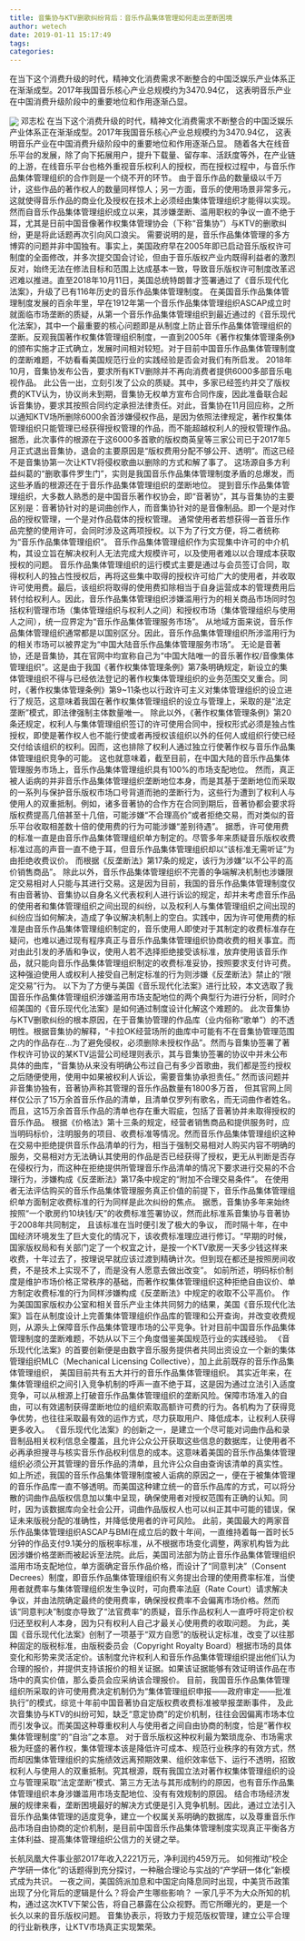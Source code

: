 ```yaml
---
title: 音集协与KTV删歌纠纷背后：音乐作品集体管理如何走出垄断困境
author: wetech
date: 2019-01-11 15:17:49
tags: 
categories: 
---
```

在当下这个消费升级的时代，精神文化消费需求不断整合的中国泛娱乐产业体系正在渐渐成型。2017年我国音乐核心产业总规模约为3470.94亿， 这表明音乐产业在中国消费升级阶段中的重要地位和作用逐渐凸显。
<!-- more -->
<img align="center" border="0" src="https://imgcdn.yicai.com/uppics/images/2019/01/aa4b9d0df8137cf2dafd68fa4c8a44e7.jpg" />
邓志松
在当下这个消费升级的时代，精神文化消费需求不断整合的中国泛娱乐产业体系正在渐渐成型。2017年我国音乐核心产业总规模约为3470.94亿， 这表明音乐产业在中国消费升级阶段中的重要地位和作用逐渐凸显。
随着各大在线音乐平台的发展，除了向下拓展用户，提升下载量、留存率、活跃度等外，在产业链的上游，在线音乐平台也格外重视音乐权利人的授权，而在授权过程中，与音乐作品集体管理组织的合作则是一个绕不开的环节。
由于音乐作品的数量级以千万计，这些作品的著作权人的数量同样惊人；另一方面，音乐的使用场景非常多元，这就使得音乐作品的商业化及授权在技术上必须经由集体管理组织才能得以实现。然而自音乐作品集体管理组织成立以来，其涉嫌垄断、滥用职权的争议一直不绝于耳，尤其是日前中国音像著作权集体管理协会（下称“音集协”）与KTV的删歌纠纷，更是将此话题再次引向风口浪尖。
需要说明的是，音乐作品集体管理的多方博弈的问题并非中国独有。事实上，美国政府早在2005年即已启动音乐版权许可制度的全面修改，并多次提交国会讨论，但由于音乐版权产业内既得利益者的激烈反对，始终无法在修法目标和范围上达成基本一致，导致音乐版权许可制度改革迟迟难以推进。直至2018年10月11日，美国总统特朗普才签署通过了《音乐现代化法案》，升级了已有116年历史的音乐作品集体管理制度。
在美国音乐作品集体管理制度发展的百余年里，早在1912年第一个音乐作品集体管理组织ASCAP成立时就面临市场垄断的质疑，从第一个音乐作品集体管理组织到最近通过的《音乐现代化法案》，其中一个最重要的核心问题即是从制度上防止音乐作品集体管理组织的垄断。反观我国著作权集体管理组织制度，一直到2005年《著作权集体管理条例》的颁布实施才正式确立，发展时间相对较短。对于目前中国音乐作品集体管理制度的垄断难题，不妨看看美国规范行业的实践经验是否会对我们有所启发。
2018年10月，音集协发布公告，要求所有KTV删除并不再向消费者提供6000多部音乐电视作品。 此公告一出，立刻引发了公众的质疑。其中，多家已经签约并交了版权费的KTV认为，协议尚未到期，音集协无权单方宣布合同作废，因此准备联合起诉音集协，要求其按照合同约定承担法律责任。对此，音集协在11月回应称，之所以通知KTV场所删除6000余首涉嫌侵权作品，是因为依照法律规定，著作权集体管理组织只能管理已经获得授权管理的作品，而不能超越权利人的授权管理作品。
据悉，此次事件的根源在于这6000多首歌的版权商英皇等三家公司已于2017年5月正式退出音集协，退会的主要原因是“版权费用分配不够公开、透明”。而这已经不是音集协第一次让KTV将侵权歌曲以删除的方式和解了事了。
这场源自多方利益纠葛的“删歌事件罗生门”，实则是我国音乐作品集体管理制度矛盾的总爆发，而这些矛盾的根源还在于音乐作品集体管理组织的垄断地位。
提到音乐作品集体管理组织，大多数人熟悉的是中国音乐著作权协会，即“音著协”，其与音集协的主要区别是：音著协针对的是词曲创作人，而音集协针对的是音像制品。即一个是对作品的授权管理，一个是对作品载体的授权管理。 通常使用者若想获得一首音乐作品完整的使用许可，会同时涉及这两项授权。以下为了行文方便，将二者统称为“音乐作品集体管理组织”。
音乐作品集体管理组织作为实现集中许可的中介机构，其设立旨在解决权利人无法完成大规模许可，以及使用者难以以合理成本获取授权的问题。
音乐作品集体管理组织的运行模式主要是通过与会员签订合同，取得权利人的独占性授权后，再将这些集中取得的授权许可给广大的使用者，并收取许可使用费。最后，该组织将取得的使用费扣除相当于自身运营成本的管理费用后转付给权利人。因此，音乐作品集体管理组织涉嫌滥用行为的相关商品市场同时包括权利管理市场（集体管理组织与权利人之间）和授权市场（集体管理组织与使用人之间），统一应界定为“音乐作品集体管理服务市场”。
从地域方面来说，音乐作品集体管理组织通常都是以国别区分。因此，音乐作品集体管理组织所涉滥用行为的相关市场可以被界定为“中国大陆音乐作品集体管理服务市场”。
无论是音著协，还是音集协，其在官网中均宣称自己为“中国大陆唯一的音乐著作权/音像集体管理组织”。这是由于我国《著作权集体管理条例》第7条明确规定，新设立的集体管理组织不得与已经依法登记的著作权集体管理组织的业务范围交叉重合。同时，《著作权集体管理条例》第9~11条也以行政许可主义对集体管理组织的设立进行了规范，这意味着我国在著作权集体管理组织的设立与管理上，采取的是“法定垄断”模式，即法律强制主体数量唯一。
除此以外，《著作权集体管理条例》第20条还规定，权利人与集体管理组织签订的许可使用合同中，授权形式必须是独占性授权，即使是著作权人也不能行使或者再授权该组织以外的任何人或组织行使已经交付给该组织的权利。因而，这也排除了权利人通过独立行使著作权与音乐作品集体管理组织竞争的可能。
这也就意味着，截至目前，在中国大陆的音乐作品集体管理服务市场上，音乐作品集体管理组织具有100%的市场支配地位。
然而，真正被人诟病的并非音乐作品集体管理组织垄断地位本身，而是其基于垄断地位而采取的一系列与保护音乐版权市场口号背道而驰的垄断行为，这些行为遭到了权利人与使用人的双重抵制。例如，诸多音著协的合作方在合同到期后，音著协都会要求将版权费提高几倍甚至十几倍，可能涉嫌“不合理高价”或者拒绝交易，而对类似的音乐平台收取相差数十倍的使用费的行为可能涉嫌“差别待遇”。
据悉，许可使用费的标准一直是由音乐作品集体管理组织单方制定的。尽管多年来质疑音乐版权收费标准过高的声音一直不绝于耳，但音乐作品集体管理组织却以“该标准无需听证”为由拒绝收费议价。 而根据《反垄断法》第17条的规定，该行为涉嫌“以不公平的高价销售商品”。
除此以外，音乐作品集体管理组织不完善的争端解决机制也涉嫌限定交易相对人只能与其进行交易。这是因为目前，我国的音乐作品集体管理制度仅有由音著协、音集协以自身名义代表权利人进行诉讼的规定，却并未考虑音乐作品的使用者和集体管理组织之间出现的纠纷，以及权利人与集体管理组织之间出现的纠纷应当如何解决，造成了争议解决机制上的空白。实践中，因为许可使用费的标准是由音乐作品集体管理组织制定的，音乐使用人即使对于其制定的收费标准存在疑问，也难以通过现有程序真正与音乐作品集体管理组织协商收费的相关事宜。而对由此引发的矛盾和争议，使用人若不选择拒绝接受该标准，放弃使用该音乐作品，就只能向音乐作品集体管理组织制定的收费标准妥协，按照要求支付许可费。这种强迫使用人或权利人接受自己制定标准的行为则涉嫌《反垄断法》禁止的“限定交易”行为。
以下为了方便与美国《音乐现代化法案》进行比较，本文选取了我国音乐作品集体管理组织涉嫌滥用市场支配地位的两个典型行为进行分析，同时介绍美国的《音乐现代化法案》是如何通过制度设计化解这个难题的。
此次音集协与KTV删歌纠纷的根本原因，在于音集协管理的作品库（业内俗称“歌单”）的不透明性。根据音集协的解释，“卡拉OK经营场所的曲库中可能有不在音集协管理范围之内的作品存在…为了避免侵权，必须删除未授权作品”。然而与音集协签署了著作权许可协议的某KTV运营公司经理则表示，其与音集协签署的协议中并未公布具体的曲库，“音集协从来没有明确公布过自己有多少首歌曲，我们都是签约授权之后随便使用，使用中如果被权利人诉讼，需要音集协承担责任。”
然而该问题并非音集协独有，音著协声称其管理的音乐作品数量有1800多万首， 但其官网上同样仅公示了15万余首音乐作品的清单，且清单仅罗列有歌名，而无词曲作者姓名。 而且，这15万余首音乐作品的清单也存在重大瑕疵，包括了音著协并未取得授权的音乐作品。
根据《价格法》第十三条的规定，经营者销售商品和提供服务时，应当明码标价，注明服务的项目、收费标准等情况。然而音乐作品集体管理组织这种在交易中拒绝提供音乐作品清单的行为，相当于强制交易相对人购买内容不明确的服务，交易相对方无法确认其使用的作品是否已经获得了授权，更无从判断是否存在侵权行为，而这种在拒绝提供所管理音乐作品清单的情况下要求进行交易的不合理行为，涉嫌构成《反垄断法》第17条中规定的“附加不合理交易条件”。
在使用者无法评估购买的音乐作品集体管理服务真正价值的前提下，音乐作品集体管理组织单方面制定收费标准的行为同样是此次纠纷的焦点。
据悉，音集协多年来始终按照“一个歌房约10块钱/天”的收费标准签署协议，然而此标准系音集协与音著协于2008年共同制定， 且该标准在当时便引发了极大的争议， 而时隔十年，在中国经济环境发生了巨大变化的情况下，该收费标准理应进行修订。“早期的时候，国家版权局和有关部门定了一个权宜之计，是按一个KTV歌房一天多少钱这样来收费，十年过去了，按理说早就应该过渡到精确计次。但到现在都还是按照房间收费，不是技术上实现不了，而是没有人愿意去做出改变”。
如前所述，明码标价制度是维护市场价格正常秩序的基础，而著作权集体管理组织这种拒绝自由议价、单方制定收费标准的行为同样涉嫌构成《反垄断法》中规定的收取不公平高价。
作为美国国家版权办公室和相关音乐产业主体共同努力的结果，美国《音乐现代化法案》旨在从制度设计上完善集体管理组织作品库的管理和公开查询，并改变收费规则，从源头上保障音乐作品集体管理市场的公平竞争。针对目前中国音乐作品集体管理制度的垄断难题，不妨从以下三个角度借鉴美国规范行业的实践经验。
《音乐现代化法案》的首要创新便是由数字音乐服务提供者共同出资设立一个新的集体管理组织MLC（Mechanical Licensing Collective），加上此前既存的音乐作品集体管理组织， 美国目前共有五大并行的音乐作品集体管理组织。
其实近年来，在集体管理组织之间引入竞争机制的呼声一直不绝于耳，这是因为通过立法引入适度竞争，可以从根源上打破音乐作品集体管理组织的垄断风险。保障市场准入的自由，可以有效遏制获得垄断地位的组织索取高额许可费的行为。各机构为了获得竞争优势，也往往采取最有效的运作方式，尽力获取用户、降低成本，让权利人获得更多收入。
《音乐现代化法案》的创新之一，是建立一个尽可能对词曲作品和录音制品相关权利信息全覆盖，且允许公众公开获取这些信息的数据库，让使用者不必再承担搜寻与核实音乐作品权利信息的成本。这意味着美国的音乐作品集体管理组织必须公开其管理的音乐作品的清单，且允许公众自由查询该清单的真实性。
如上所述，我国的音乐作品集体管理制度被人诟病的原因之一，便在于被集体管理的音乐作品库一直不够透明。而美国这种建立统一的音乐作品库的方式，可以将分散的词曲作品版权信息加以集中呈现，确保使用者对授权范围有正确的认知。同时，因为该数据库向全社会公开，词曲作品版权人也可以纠正其中可能的错误，保证未来版税分配的准确性，并降低使用者的许可风险。
此前，美国最大的两家音乐作品集体管理组织ASCAP与BMI在成立后的数十年间，一直维持着每一首时长5分钟的作品支付9.1美分的版税率标准，从不根据市场变化调整，两家机构皆为此因涉嫌价格垄断而被起诉至法院。此后，美国司法部为防止音乐作品集体管理组织滥用市场支配地位，单方面确定音乐作品价格，而设计了“同意判决”（Consent Decrees）制度，即音乐作品集体管理组织有义务提出合理的使用费率标准，当使用者就费率与集体管理组织发生争议时，可向费率法庭（Rate Court）请求解决争议，并由法院确定最终的使用费率，确保授权费率不会偏离市场价格。然而该“同意判决”制度亦导致了“法官费率”的质疑，音乐作品权利人一直呼吁将定价权归还至权利人本身，因为只有权利人自己才最关心使用费的收取问题。
为此，美国《音乐现代化法案》创制了一项基于“双方自愿”的版税认定标准，改变了以往那种固定的版税标准，由版税委员会（Copyright Royalty Board）根据市场的具体变化和形势来灵活定价。该制度允许权利人和音乐作品集体管理组织提出他们认为合理的报价，并提供支持该报价的相关证据。如果该证据能够有效证明该作品在市场中的真实价值，那么委员会应采纳该合理报价。
目前，我国音乐作品集体管理组织所采取的许可使用费决定机制仍为“集体管理组织申报——政府审定——批准执行”的模式，综览十年前中国音著协自定版权费收费标准被举报垄断事件， 及此次音集协与KTV的纠纷可知，缺乏“意定协商”的定价机制，往往会因偏离市场本位而引发争议。而美国这种尊重权利人与使用者之间自由协商的制度，恰是“著作权集体管理制度”的“自治”之本意。
对于音乐版权这种权利最为繁琐庞杂、市场需求极为旺盛的著作权，集体管理本该是降低许可成本、规范行业秩序的有效方式，然而却因集体管理组织的实施绩效远离预期效果、组织效率低下、运行不透明，招致权利人与使用人的双重抵制。究其根源，既有我国立法对著作权集体管理组织的设立与管理采取“法定垄断”模式、第三方无法与其形成制约的原因，也有音乐作品集体管理组织本身涉嫌滥用市场支配地位、没有有效规制的原因。
结合市场经济发展的规律来看，垄断困境最好的解决方式便是引入竞争机制。因此，通过立法引入音乐作品集体管理的适度竞争，建立一个权属关系明确的数据库，以及尊重音乐作品市场自由协商的定价机制，是目前中国音乐作品集体管理制度实现真正平衡各方主体利益、提高集体管理组织公信力的关键之举。
 
 
长航凤凰大件事业部2017年收入2221万元，净利润约459万元。
如何推动“校企产学研一体化”的话题得到充分探讨，一种融合理论与实战的“产学研一体化”新模式成为共识。
一夜之间，美国鸽派加息和中国定向降息同时出现，中美货币政策出现了分化背后的逻辑是什么？将会产生哪些影响？
一家几乎不为大众所知的机构，通过这次KTV下架公告，将自己暴露在公众视野。而它所曝光的，更是一个长久以来的音乐版权问题。
音集协表示，将致力于规范版权管理，建立公平合理的行业新秩序，让KTV市场真正实现繁荣。
